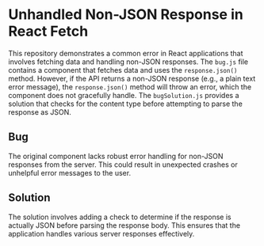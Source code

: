 # Unhandled Non-JSON Response in React Fetch

This repository demonstrates a common error in React applications that involves fetching data and handling non-JSON responses.  The `bug.js` file contains a component that fetches data and uses the `response.json()` method.  However, if the API returns a non-JSON response (e.g., a plain text error message), the `response.json()` method will throw an error, which the component does not gracefully handle.  The `bugSolution.js` provides a solution that checks for the content type before attempting to parse the response as JSON. 

## Bug

The original component lacks robust error handling for non-JSON responses from the server.  This could result in unexpected crashes or unhelpful error messages to the user.

## Solution

The solution involves adding a check to determine if the response is actually JSON before parsing the response body.  This ensures that the application handles various server responses effectively. 